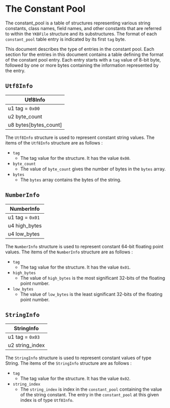 # The Constant Pool

The constant_pool is a table of structures representing various string
constants, class names, field names, and other constants that are
referred to within the `YKBFile` structure and its substructures. The format of each `constant_pool` table entry is
indicated by its first `tag` byte.

This document describes the type of entries in the constant pool. Each section for the entries in this document contains
a table defining the format of the constant pool entry. Each entry starts with a `tag` value of 8-bit byte, followed by
one or more bytes containing the information represented by the entry.

## `Utf8Info`

| Utf8Info              |
|-----------------------|
| u1 tag = `0x00`       |
| u2 byte_count         |
| u8 bytes[bytes_count] |

The `Utf8Info` structure is used to represent constant string values. The items of the `Utf8Info` structure are as
follows :

- `tag`
    - The tag value for the structure. It has the value `0x00`.
- `byte_count`
    - The value of `byte_count` gives the number of bytes in the `bytes` array.
- `bytes`
    - The `bytes` array contains the bytes of the string.

## `NumberInfo`

| NumberInfo      |
|-----------------|
| u1 tag = `0x01` |
| u4 high_bytes   |
| u4 low_bytes    |

The `NumberInfo` structure is used to represent constant 64-bit floating point values. The items of the `NumberInfo`
structure are as follows :

- `tag`
    - The tag value for the structure. It has the value `0x01`.
- `high_bytes`
    - The value of `high_bytes` is the most significant 32-bits of the floating point number.
- `low_bytes`
    - The value of `low_bytes` is the least significant 32-bits of the floating point number.

## `StringInfo`

| StringInfo      |
|-----------------|
| u1 tag = `0x03` |
| u2 string_index |

The `StringInfo` structure is used to represent constant values of type String. The items of the `StringInfo` structure
are as follows :

- `tag`
    - The tag value for the structure. It has the value `0x02`.
- `string_index`
    - The `string_index` is index in the `constant_pool` containing the value of the string constant. The entry in
      the `constant_pool` at this given index is of type `Utf8Info`.
